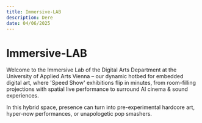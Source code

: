 ```yaml
---
title: Immersive-LAB
description: Dere
date: 04/06/2025
---
```


# Immersive-LAB

Welcome to the Immersive Lab of the Digital Arts Department at the University of Applied Arts Vienna – our
dynamic hotbed for embedded digital art, where 'Speed Show' exhibitions flip in minutes, from room-filling
projections with spatial live performance to surround AI cinema & sound experiences. 

In this hybrid space, presence can turn into pre-experimental hardcore art, hyper-now performances, or
unapologetic pop smashers.



